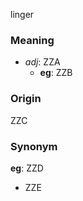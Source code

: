 linger
### Meaning
+ _adj_: ZZA
    + __eg__: ZZB

### Origin

ZZC

### Synonym

__eg__: ZZD

+ ZZE


